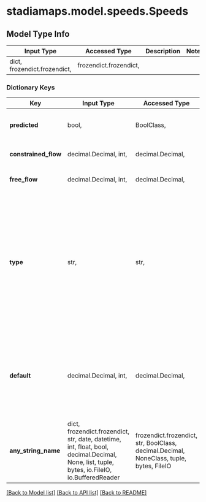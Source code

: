 # stadiamaps.model.speeds.Speeds

## Model Type Info
Input Type | Accessed Type | Description | Notes
------------ | ------------- | ------------- | -------------
dict, frozendict.frozendict,  | frozendict.frozendict,  |  | 

### Dictionary Keys
Key | Input Type | Accessed Type | Description | Notes
------------ | ------------- | ------------- | ------------- | -------------
**predicted** | bool,  | BoolClass,  | Does this edge have predicted (historical) speed records? | [optional] 
**constrained_flow** | decimal.Decimal, int,  | decimal.Decimal,  | Speed when there is no traffic, in kph. | [optional] 
**free_flow** | decimal.Decimal, int,  | decimal.Decimal,  | Speed when there is heavy traffic, in kph. | [optional] 
**type** | str,  | str,  | The type of speed which is used when setting default speeds. When &#x60;tagged&#x60;, the explicit &#x60;max_speed&#x60; tags from OpenStreetMap are being used. When &#x60;classified&#x60;, the values are being inferred from the highway classification. | [optional] must be one of ["classified", "tagged", ] 
**default** | decimal.Decimal, int,  | decimal.Decimal,  | The default speed used for calculations. NOTE: Values greater than 250 are used for special cases and should not be treated as literal. | [optional] 
**any_string_name** | dict, frozendict.frozendict, str, date, datetime, int, float, bool, decimal.Decimal, None, list, tuple, bytes, io.FileIO, io.BufferedReader | frozendict.frozendict, str, BoolClass, decimal.Decimal, NoneClass, tuple, bytes, FileIO | any string name can be used but the value must be the correct type | [optional]

[[Back to Model list]](../../README.md#documentation-for-models) [[Back to API list]](../../README.md#documentation-for-api-endpoints) [[Back to README]](../../README.md)

